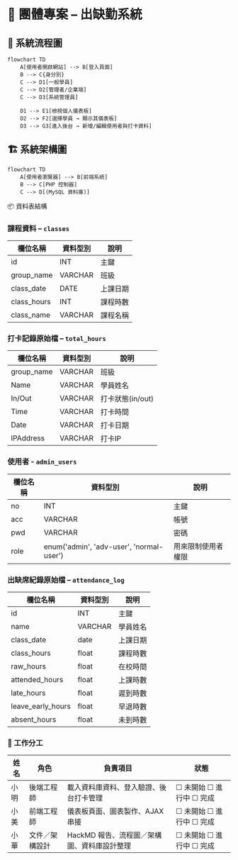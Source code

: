 # 📘 團體專案 – 出缺勤系統

## 🧭 系統流程圖

```mermaid
flowchart TD
    A[使用者開啟網站] --> B[登入頁面]
    B --> C{身分別}
    C --> D1[一般學員]
    C --> D2[管理者/企業端]
    C --> D3[系統管理員]

    D1 --> E1[檢視個人儀表板]
    D2 --> F2[選擇學員 → 顯示其儀表板]
    D3 --> G3[進入後台 → 新增/編輯使用者與打卡資料]
```

## 🏗️ 系統架構圖

```mermaid
flowchart TD
    A[使用者瀏覽器] --> B[前端系統]
    B --> C[PHP 控制器]
    C --> D[(MySQL 資料庫)]
```

📦 資料表結構

### 課程資料 – `classes`

| 欄位名稱     | 資料型別 | 說明     |
|--------------|----------|----------|
| id           | INT      | 主鍵     |
| group_name   | VARCHAR  | 班級     |
| class_date   | DATE     | 上課日期  |
| class_hours  | INT      | 課程時數  |
| class_name   | VARCHAR  | 課程名稱  |

### 打卡記錄原始檔 – `total_hours`

| 欄位名稱   | 資料型別 | 說明           |
|------------|----------|----------------|
| group_name | VARCHAR  | 班級            |
| Name       | VARCHAR  | 學員姓名         |
| In/Out     | VARCHAR  | 打卡狀態(in/out) |
| Time       | VARCHAR  | 打卡時間         |
| Date       | VARCHAR  | 打卡日期         |
|IPAddress   | VARCHAR  | 打卡IP          |

### 使用者 - `admin_users`

| 欄位名稱     | 資料型別 | 說明     |
|--------------|----------|----------|
| no           | INT      | 主鍵     |
| acc   | VARCHAR         | 帳號     |
| pwd   | VARCHAR         | 密碼  |
| role  | enum('admin', 'adv-user', 'normal-user')| 用來限制使用者權限  |

### 出缺席紀錄原始檔 – `attendance_log`

| 欄位名稱        | 資料型別 | 說明           |
|------------     |---------|----------------|
| id              | INT     | 主鍵           |
| name            | VARCHAR | 學員姓名        |
| class_date      | date    | 上課日期        |
| class_hours     | float   | 課程時數        |
| raw_hours       | float   | 在校時間        |
| attended_hours  | float   | 上課時數        |
| late_hours      | float   | 遲到時數        |
| leave_early_hours| float  | 早退時數        |
| absent_hours    | float   | 未到時數        |

### 👥 工作分工

| 姓名 | 角色           | 負責項目                                | 狀態                         |
|------|----------------|-----------------------------------------|------------------------------|
| 小明 | 後端工程師     | 載入資料庫資料、登入驗證、後台打卡管理 | ☐ 未開始 ☐ 進行中 ☐ 完成    |
| 小美 | 前端工程師     | 儀表板頁面、圖表製作、AJAX 串接         | ☐ 未開始 ☐ 進行中 ☐ 完成    |
| 小華 | 文件／架構設計 | HackMD 報告、流程圖／架構圖、資料庫設計整理 | ☐ 未開始 ☐ 進行中 ☐ 完成 |
